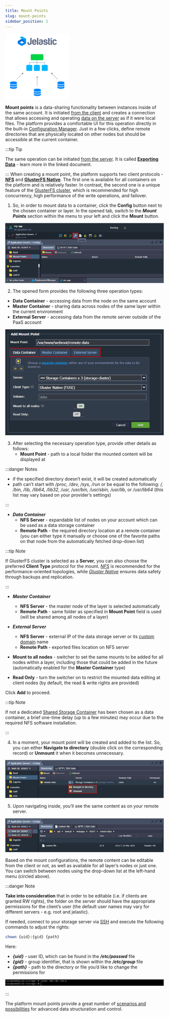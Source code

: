 ```yaml
---
title: Mount Points
slug: mount-points
sidebar_position: 1
---
```


<div style={{
    display: 'grid',
    gridTemplateColumns: '0.15fr 1fr',
    gap: '10px'
}}>
<div>

![Locale Dropdown](./img/MountPoints/01-mount-points-logo.png)

</div>

<div>

**Mount points** is a data-sharing functionality between instances inside of the same account. It is initiated <u>from the client</u> and creates a connection that allows accessing and operating <u>data on the server</u> as if it were local files. The platform provides a comfortable UI for this operation directly in the built-in [Configuration Manager](https://cloudmydc.com/). Just in a few clicks, define remote directories that are physically located on other nodes but should be accessible at the current container.

</div>

</div>

:::tip Tip

The same operation can be initiated <u>from the server</u>. It is called **[Exporting Data](https://cloudmydc.com/)** - learn more in the linked document.

:::
When creating a mount point, the platform supports two client protocols - **[NFS](https://cloudmydc.com/)** and **[GlusterFS Native](https://cloudmydc.com/)**. The first one is available for all containers on the platform and is relatively faster. In contrast, the second one is a unique feature of the [GlusterFS cluster](https://cloudmydc.com/), which is recommended for high concurrency, high performance of the write operations, and failover.

1. So, in order to mount data to a container, click the **Config** button next to the chosen container or layer. In the opened tab, switch to the **_Mount Points_** section within the menu to your left and click the **Mount** button.

<div style={{
    display:'flex',
    justifyContent: 'center',
    margin: '0 0 1rem 0'
}}>

![Locale Dropdown](./img/MountPoints/02-create-new-mount.png)

</div>

2. The opened form provides the following three operation types:

- **Data Container** - accessing data from the node on the same account
- **Master Container** - sharing data across nodes of the same layer within the current environment
- **External Server** - accessing data from the remote server outside of the PaaS account

<div style={{
    display:'flex',
    justifyContent: 'center',
    margin: '0 0 1rem 0'
}}>

![Locale Dropdown](./img/MountPoints/03-configure-mount-point.png)

</div>

3. After selecting the necessary operation type, provide other details as follows:
   - **Mount Point** - path to a local folder the mounted content will be displayed at

:::danger Notes

- if the specified directory doesn’t exist, it will be created automatically
- path can’t start with _/proc, /dev, /sys, /run_ or be equal to the following: _/, /bin, /lib, /lib64, /lib32, /usr, /usr/bin, /usr/sbin, /usr/lib_, or _/usr/lib64_ (this list may vary based on your provider’s settings)

:::

- **_Data Container_**
  - **NFS Server** - expandable list of nodes on your account which can be used as a data storage container
  - **Remote Path** - the required directory location at a remote container (you can either type it manually or choose one of the favorite paths on that node from the automatically fetched drop-down list)

:::tip Note

If GlusterFS cluster is selected as a **Server**, you can also choose the preferred **Client Type** protocol for the mount. _[NFS](https://cloudmydc.com/)_ is recommended for the performance-oriented topologies, while _[Gluster Native](https://cloudmydc.com/)_ ensures data safety through backups and replication.

:::

- **_Master Container_**

  - **NFS Server** - the master node of the layer is selected automatically
  - **Remote Path** - same folder as specified in **Mount Point** field is used (will be shared among all nodes of a layer)

- **_External Server_**

  - **NFS Server** - external IP of the data storage server or its [custom domain](https://cloudmydc.com/) name
  - **Remote Path** - exported files location on NFS server

- **Mount to all nodes** - switcher to set the same mounts to be added for all nodes within a layer, including those that could be added in the future (automatically enabled for the **Master Container** type)

- **Read Only** - turn the switcher on to restrict the mounted data editing at client nodes (by default, the read & write rights are provided)

Click **Add** to proceed.

:::tip Note

If not a dedicated [Shared Storage Container](https://cloudmydc.com/) has been chosen as a data container, a brief one-time delay (up to a few minutes) may occur due to the required NFS software installation.

:::

4. In a moment, your mount point will be created and added to the list. So, you can either **Navigate to directory** (double click on the corresponding record) or **Unmount** it when it becomes unnecessary.

<div style={{
    display:'flex',
    justifyContent: 'center',
    margin: '0 0 1rem 0'
}}>

![Locale Dropdown](./img/MountPoints/04-manage-existing-mount.png)

</div>

5. Upon navigating inside, you’ll see the same content as on your remote server.

<div style={{
    display:'flex',
    justifyContent: 'center',
    margin: '0 0 1rem 0'
}}>

![Locale Dropdown](./img/MountPoints/05-switch-between-nodes.png)

</div>

Based on the mount configurations, the remote content can be editable from the client or not, as well as available for all layer’s nodes or just one. You can switch between nodes using the drop-down list at the left-hand menu (circled above).

:::danger Note

**Take into consideration** that in order to be editable (i.e. if clients are granted RW rights), the folder on the server should have the appropriate permissions for the client’s user (the default user names may vary for different servers - e.g. root and jelastic).

If needed, connect to your storage server via [SSH](https://cloudmydc.com/) and execute the following commands to adjust the rights:

```bash
chown {uid}:{gid} {path}
```

Here:

- **_{uid}_** - user ID, which can be found in the **_/etc/passwd_** file
- **_{gid}_** - group identifier, that is shown within the **_/etc/group_** file
- **_{path}_** - path to the directory or file you’d like to change the permissions for

<div style={{
    display:'flex',
    justifyContent: 'center',
    margin: '0 0 1rem 0'
}}>

![Locale Dropdown](./img/MountPoints/06-edit-access-permissions.png)

</div>
:::

The platform mount points provide a great number of [scenarios and possibilities](https://cloudmydc.com/) for advanced data structuration and control.
